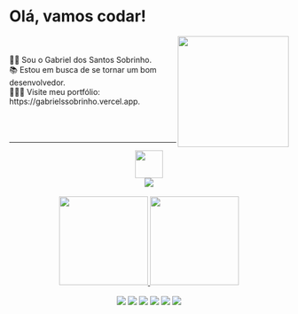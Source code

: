<div align="left">
  <h1>Olá, vamos codar! </h1>
  <img align="right" height="200" src="https://media.giphy.com/media/ao9DUiTKH60XS/giphy.gif"/>
<br>
  <br>
👋🏾 Sou o Gabriel dos Santos Sobrinho.
<br>
📚 Estou em busca de se tornar um bom desenvolvedor.
<br>
👨🏾‍💻 Visite meu portfólio: https://gabrielssobrinho.vercel.app.
  <br>
  <br>
  <br>
  <br>
  <hr/>  
  </div>

<div align="center">
  <img src="https://media0.giphy.com/media/jqNPzdTTxQfOgOqpO4/source.gif" height="50em"/>

<div align="center">
<a href="https://www.linkedin.com/in/gabrielssobrinho/">
  <img src="https://img.shields.io/badge/-LinkedIn-%230077B5?style=for-the-badge&logo=linkedin&logoColor=white"/>
  </a>

</div>
  </div>


<br>
<div align="center">
<a href="https://github.com/gabrielssobrinho">
<img height="160em" src="https://github-readme-stats.vercel.app/api?username=gabrielssobrinho&show_icons=true&theme=vision-friendly-dark&include_all_commits=true&count_private=true"/>
<img height="160em" src="https://github-readme-stats.vercel.app/api/top-langs/?username=gabrielssobrinho&layout=compact&langs_count=7&theme=vision-friendly-dark"/>
  </a>
</div>
  <br>
  <div align="center" >
      <img src="https://img.icons8.com/color/48/000000/html-5--v1.png"/>
      <img src="https://img.icons8.com/color/48/000000/css3.png"/>
      <img src="https://img.icons8.com/color/48/000000/javascript--v1.png"/>
      <img src="https://img.icons8.com/ultraviolet/45/000000/react--v1.png"/>
      <img src="https://img.icons8.com/color/000000/java-coffee-cup-logo--v1.png"/>
      <img src="https://img.icons8.com/color/000000/mysql-logo.png"/>
  
  </div>
  
  
